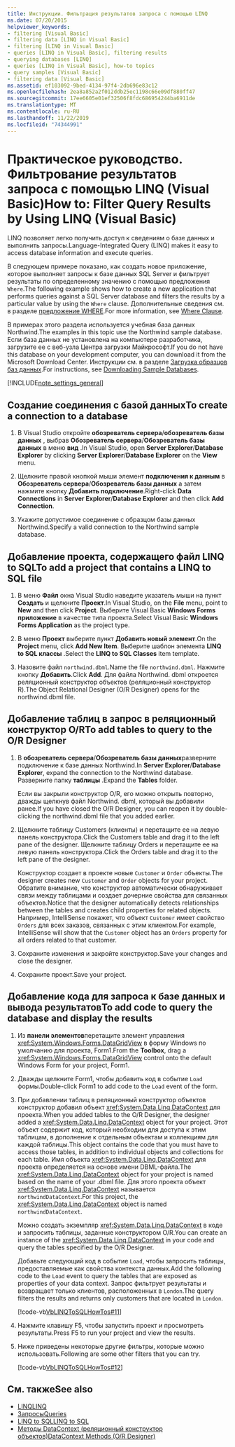 ```yaml
---
title: Инструкции. Фильтрация результатов запроса с помощью LINQ
ms.date: 07/20/2015
helpviewer_keywords:
- filtering [Visual Basic]
- filtering data [LINQ in Visual Basic]
- filtering [LINQ in Visual Basic]
- queries [LINQ in Visual Basic], filtering results
- querying databases [LINQ]
- queries [LINQ in Visual Basic], how-to topics
- query samples [Visual Basic]
- filtering data [Visual Basic]
ms.assetid: ef103092-9bed-4134-97f4-2db696e83c12
ms.openlocfilehash: 2ea8a852a2f012ddb25ec1198c66e09df880ff47
ms.sourcegitcommit: 17ee6605e01ef32506f8fdc686954244ba6911de
ms.translationtype: MT
ms.contentlocale: ru-RU
ms.lasthandoff: 11/22/2019
ms.locfileid: "74344991"
---
```

# <a name="how-to-filter-query-results-by-using-linq-visual-basic"></a><span data-ttu-id="51a85-102">Практическое руководство. Фильтрование результатов запроса с помощью LINQ (Visual Basic)</span><span class="sxs-lookup"><span data-stu-id="51a85-102">How to: Filter Query Results by Using LINQ (Visual Basic)</span></span>

<span data-ttu-id="51a85-103">LINQ позволяет легко получить доступ к сведениям о базе данных и выполнить запросы.</span><span class="sxs-lookup"><span data-stu-id="51a85-103">Language-Integrated Query (LINQ) makes it easy to access database information and execute queries.</span></span>

<span data-ttu-id="51a85-104">В следующем примере показано, как создать новое приложение, которое выполняет запросы к базе данных SQL Server и фильтрует результаты по определенному значению с помощью предложения `Where`.</span><span class="sxs-lookup"><span data-stu-id="51a85-104">The following example shows how to create a new application that performs queries against a SQL Server database and filters the results by a particular value by using the `Where` clause.</span></span> <span data-ttu-id="51a85-105">Дополнительные сведения см. в разделе [предложение WHERE](../../../../visual-basic/language-reference/queries/where-clause.md).</span><span class="sxs-lookup"><span data-stu-id="51a85-105">For more information, see [Where Clause](../../../../visual-basic/language-reference/queries/where-clause.md).</span></span>

<span data-ttu-id="51a85-106">В примерах этого раздела используется учебная база данных Northwind.</span><span class="sxs-lookup"><span data-stu-id="51a85-106">The examples in this topic use the Northwind sample database.</span></span> <span data-ttu-id="51a85-107">Если база данных не установлена на компьютере разработчика, загрузите ее с веб-узла Центра загрузки Майкрософт.</span><span class="sxs-lookup"><span data-stu-id="51a85-107">If you do not have this database on your development computer, you can download it from the Microsoft Download Center.</span></span> <span data-ttu-id="51a85-108">Инструкции см. в разделе [Загрузка образцов баз данных](../../../../framework/data/adonet/sql/linq/downloading-sample-databases.md).</span><span class="sxs-lookup"><span data-stu-id="51a85-108">For instructions, see [Downloading Sample Databases](../../../../framework/data/adonet/sql/linq/downloading-sample-databases.md).</span></span>

[!INCLUDE[note_settings_general](~/includes/note-settings-general-md.md)]

## <a name="to-create-a-connection-to-a-database"></a><span data-ttu-id="51a85-109">Создание соединения с базой данных</span><span class="sxs-lookup"><span data-stu-id="51a85-109">To create a connection to a database</span></span>

1. <span data-ttu-id="51a85-110">В Visual Studio откройте **обозреватель сервера**/**обозреватель базы данных** , выбрав **Обозреватель сервера**/**Обозреватель базы данных** в меню **вид** .</span><span class="sxs-lookup"><span data-stu-id="51a85-110">In Visual Studio, open **Server Explorer**/**Database Explorer** by clicking **Server Explorer**/**Database Explorer** on the **View** menu.</span></span>

2. <span data-ttu-id="51a85-111">Щелкните правой кнопкой мыши элемент **подключения к данным** в **Обозреватель сервера**/**Обозреватель базы данных** а затем нажмите кнопку **Добавить подключение**.</span><span class="sxs-lookup"><span data-stu-id="51a85-111">Right-click **Data Connections** in **Server Explorer**/**Database Explorer** and then click **Add Connection**.</span></span>

3. <span data-ttu-id="51a85-112">Укажите допустимое соединение с образцом базы данных Northwind.</span><span class="sxs-lookup"><span data-stu-id="51a85-112">Specify a valid connection to the Northwind sample database.</span></span>

## <a name="to-add-a-project-that-contains-a-linq-to-sql-file"></a><span data-ttu-id="51a85-113">Добавление проекта, содержащего файл LINQ to SQL</span><span class="sxs-lookup"><span data-stu-id="51a85-113">To add a project that contains a LINQ to SQL file</span></span>

1. <span data-ttu-id="51a85-114">В меню **Файл** окна Visual Studio наведите указатель мыши на пункт **Создать** и щелкните **Проект**.</span><span class="sxs-lookup"><span data-stu-id="51a85-114">In Visual Studio, on the **File** menu, point to **New** and then click **Project**.</span></span> <span data-ttu-id="51a85-115">Выберите Visual Basic **Windows Forms приложение** в качестве типа проекта.</span><span class="sxs-lookup"><span data-stu-id="51a85-115">Select Visual Basic **Windows Forms Application** as the project type.</span></span>

2. <span data-ttu-id="51a85-116">В меню **Проект** выберите пункт **Добавить новый элемент**.</span><span class="sxs-lookup"><span data-stu-id="51a85-116">On the **Project** menu, click **Add New Item**.</span></span> <span data-ttu-id="51a85-117">Выберите шаблон элемента **LINQ to SQL классы** .</span><span class="sxs-lookup"><span data-stu-id="51a85-117">Select the **LINQ to SQL Classes** item template.</span></span>

3. <span data-ttu-id="51a85-118">Назовите файл `northwind.dbml`.</span><span class="sxs-lookup"><span data-stu-id="51a85-118">Name the file `northwind.dbml`.</span></span> <span data-ttu-id="51a85-119">Нажмите кнопку **Добавить**.</span><span class="sxs-lookup"><span data-stu-id="51a85-119">Click **Add**.</span></span> <span data-ttu-id="51a85-120">Для файла Northwind. dbml откроется реляционный конструктор объектов (реляционный конструктор R).</span><span class="sxs-lookup"><span data-stu-id="51a85-120">The Object Relational Designer (O/R Designer) opens for the northwind.dbml file.</span></span>

## <a name="to-add-tables-to-query-to-the-or-designer"></a><span data-ttu-id="51a85-121">Добавление таблиц в запрос в реляционный конструктор O/R</span><span class="sxs-lookup"><span data-stu-id="51a85-121">To add tables to query to the O/R Designer</span></span>

1. <span data-ttu-id="51a85-122">В **обозреватель сервера**/**Обозреватель базы данных**разверните подключение к базе данных Northwind.</span><span class="sxs-lookup"><span data-stu-id="51a85-122">In **Server Explorer**/**Database Explorer**, expand the connection to the Northwind database.</span></span> <span data-ttu-id="51a85-123">Разверните папку **таблицы** .</span><span class="sxs-lookup"><span data-stu-id="51a85-123">Expand the **Tables** folder.</span></span>

     <span data-ttu-id="51a85-124">Если вы закрыли конструктор O/R, его можно открыть повторно, дважды щелкнув файл Northwind. dbml, который вы добавили ранее.</span><span class="sxs-lookup"><span data-stu-id="51a85-124">If you have closed the O/R Designer, you can reopen it by double-clicking the northwind.dbml file that you added earlier.</span></span>

2. <span data-ttu-id="51a85-125">Щелкните таблицу Customers (клиенты) и перетащите ее на левую панель конструктора.</span><span class="sxs-lookup"><span data-stu-id="51a85-125">Click the Customers table and drag it to the left pane of the designer.</span></span> <span data-ttu-id="51a85-126">Щелкните таблицу Orders и перетащите ее на левую панель конструктора.</span><span class="sxs-lookup"><span data-stu-id="51a85-126">Click the Orders table and drag it to the left pane of the designer.</span></span>

     <span data-ttu-id="51a85-127">Конструктор создает в проекте новые `Customer` и `Order` объекты.</span><span class="sxs-lookup"><span data-stu-id="51a85-127">The designer creates new `Customer` and `Order` objects for your project.</span></span> <span data-ttu-id="51a85-128">Обратите внимание, что конструктор автоматически обнаруживает связи между таблицами и создает дочерние свойства для связанных объектов.</span><span class="sxs-lookup"><span data-stu-id="51a85-128">Notice that the designer automatically detects relationships between the tables and creates child properties for related objects.</span></span> <span data-ttu-id="51a85-129">Например, IntelliSense покажет, что объект `Customer` имеет свойство `Orders` для всех заказов, связанных с этим клиентом.</span><span class="sxs-lookup"><span data-stu-id="51a85-129">For example, IntelliSense will show that the `Customer` object has an `Orders` property for all orders related to that customer.</span></span>

3. <span data-ttu-id="51a85-130">Сохраните изменения и закройте конструктор.</span><span class="sxs-lookup"><span data-stu-id="51a85-130">Save your changes and close the designer.</span></span>

4. <span data-ttu-id="51a85-131">Сохраните проект.</span><span class="sxs-lookup"><span data-stu-id="51a85-131">Save your project.</span></span>

## <a name="to-add-code-to-query-the-database-and-display-the-results"></a><span data-ttu-id="51a85-132">Добавление кода для запроса к базе данных и вывода результатов</span><span class="sxs-lookup"><span data-stu-id="51a85-132">To add code to query the database and display the results</span></span>

1. <span data-ttu-id="51a85-133">Из **панели элементов**перетащите элемент управления <xref:System.Windows.Forms.DataGridView> в форму Windows по умолчанию для проекта, Form1.</span><span class="sxs-lookup"><span data-stu-id="51a85-133">From the **Toolbox**, drag a <xref:System.Windows.Forms.DataGridView> control onto the default Windows Form for your project, Form1.</span></span>

2. <span data-ttu-id="51a85-134">Дважды щелкните Form1, чтобы добавить код в событие `Load` формы.</span><span class="sxs-lookup"><span data-stu-id="51a85-134">Double-click Form1 to add code to the `Load` event of the form.</span></span>

3. <span data-ttu-id="51a85-135">При добавлении таблиц в реляционный конструктор объектов конструктор добавил объект <xref:System.Data.Linq.DataContext> для проекта.</span><span class="sxs-lookup"><span data-stu-id="51a85-135">When you added tables to the O/R Designer, the designer added a <xref:System.Data.Linq.DataContext> object for your project.</span></span> <span data-ttu-id="51a85-136">Этот объект содержит код, который необходим для доступа к этим таблицам, в дополнение к отдельным объектам и коллекциям для каждой таблицы.</span><span class="sxs-lookup"><span data-stu-id="51a85-136">This object contains the code that you must have to access those tables, in addition to individual objects and collections for each table.</span></span> <span data-ttu-id="51a85-137">Имя объекта <xref:System.Data.Linq.DataContext> для проекта определяется на основе имени DBML-файла.</span><span class="sxs-lookup"><span data-stu-id="51a85-137">The <xref:System.Data.Linq.DataContext> object for your project is named based on the name of your .dbml file.</span></span> <span data-ttu-id="51a85-138">Для этого проекта объект <xref:System.Data.Linq.DataContext> называется `northwindDataContext`.</span><span class="sxs-lookup"><span data-stu-id="51a85-138">For this project, the <xref:System.Data.Linq.DataContext> object is named `northwindDataContext`.</span></span>

    <span data-ttu-id="51a85-139">Можно создать экземпляр <xref:System.Data.Linq.DataContext> в коде и запросить таблицы, заданные конструктором O/R.</span><span class="sxs-lookup"><span data-stu-id="51a85-139">You can create an instance of the <xref:System.Data.Linq.DataContext> in your code and query the tables specified by the O/R Designer.</span></span>

    <span data-ttu-id="51a85-140">Добавьте следующий код в событие `Load`, чтобы запросить таблицы, предоставляемые как свойства контекста данных.</span><span class="sxs-lookup"><span data-stu-id="51a85-140">Add the following code to the `Load` event to query the tables that are exposed as properties of your data context.</span></span> <span data-ttu-id="51a85-141">Запрос фильтрует результаты и возвращает только клиентов, расположенных в `London`.</span><span class="sxs-lookup"><span data-stu-id="51a85-141">The query filters the results and returns only customers that are located in `London`.</span></span>

    [!code-vb[VbLINQToSQLHowTos#11](~/samples/snippets/visualbasic/VS_Snippets_VBCSharp/VbLINQtoSQLHowTos/VB/Form5.vb#11)]

4. <span data-ttu-id="51a85-142">Нажмите клавишу F5, чтобы запустить проект и просмотреть результаты.</span><span class="sxs-lookup"><span data-stu-id="51a85-142">Press F5 to run your project and view the results.</span></span>

5. <span data-ttu-id="51a85-143">Ниже приведены некоторые другие фильтры, которые можно использовать.</span><span class="sxs-lookup"><span data-stu-id="51a85-143">Following are some other filters that you can try.</span></span>

    [!code-vb[VbLINQToSQLHowTos#12](~/samples/snippets/visualbasic/VS_Snippets_VBCSharp/VbLINQtoSQLHowTos/VB/Form5.vb#12)]

## <a name="see-also"></a><span data-ttu-id="51a85-144">См. также</span><span class="sxs-lookup"><span data-stu-id="51a85-144">See also</span></span>

- [<span data-ttu-id="51a85-145">LINQ</span><span class="sxs-lookup"><span data-stu-id="51a85-145">LINQ</span></span>](../../../../visual-basic/programming-guide/language-features/linq/index.md)
- [<span data-ttu-id="51a85-146">Запросы</span><span class="sxs-lookup"><span data-stu-id="51a85-146">Queries</span></span>](../../../../visual-basic/language-reference/queries/index.md)
- [<span data-ttu-id="51a85-147">LINQ to SQL</span><span class="sxs-lookup"><span data-stu-id="51a85-147">LINQ to SQL</span></span>](../../../../framework/data/adonet/sql/linq/index.md)
- [<span data-ttu-id="51a85-148">Методы DataContext (реляционный конструктор объектов)</span><span class="sxs-lookup"><span data-stu-id="51a85-148">DataContext Methods (O/R Designer)</span></span>](/visualstudio/data-tools/datacontext-methods-o-r-designer)

